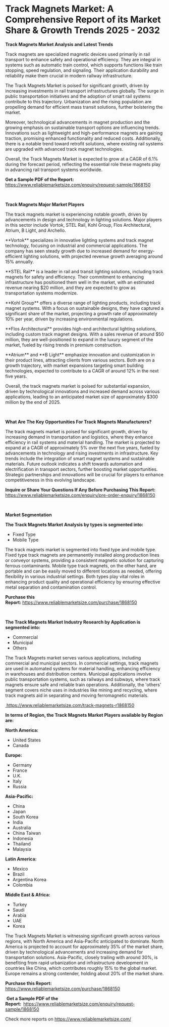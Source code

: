 <p><h1>Track Magnets Market: A Comprehensive Report of its Market Share & Growth Trends 2025 - 2032</h1></p><p><strong>Track Magnets Market Analysis and Latest Trends</strong></p>
<p><p>Track magnets are specialized magnetic devices used primarily in rail transport to enhance safety and operational efficiency. They are integral in systems such as automatic train control, which supports functions like train stopping, speed regulation, and signaling. Their application durability and reliability make them crucial in modern railway infrastructure.</p><p>The Track Magnets Market is poised for significant growth, driven by increasing investments in rail transport infrastructures globally. The surge in public transportation initiatives and the adoption of smart rail systems contribute to this trajectory. Urbanization and the rising population are propelling demand for efficient mass transit solutions, further bolstering the market.</p><p>Moreover, technological advancements in magnet production and the growing emphasis on sustainable transport options are influencing trends. Innovations such as lightweight and high-performance magnets are gaining traction, promising enhanced functionality and reduced costs. Additionally, there is a notable trend toward retrofit solutions, where existing rail systems are upgraded with advanced track magnet technologies.</p><p>Overall, the Track Magnets Market is expected to grow at a CAGR of 6.1% during the forecast period, reflecting the essential role these magnets play in advancing rail transport systems worldwide.</p></p>
<p><strong>Get a Sample PDF of the Report:&nbsp;</strong> <a href="https://www.reliablemarketsize.com/enquiry/request-sample/1868150?utm_campaign=2140&utm_medium=2&utm_source=Github&utm_content=ia&utm_term=30012025&utm_id=track-magnets">https://www.reliablemarketsize.com/enquiry/request-sample/1868150</a></p>
<p>&nbsp;</p>
<p><strong>Track Magnets Major Market Players</strong></p>
<p><p>The track magnets market is experiencing notable growth, driven by advancements in design and technology in lighting solutions. Major players in this sector include Vortok, STEL Rail, Kohl Group, Flos Architectural, Atrium, B Light, and Archello.</p><p>**Vortok** specializes in innovative lighting systems and track magnet technology, focusing on industrial and commercial applications. The company has seen steady growth due to increased demand for energy-efficient lighting solutions, with projected revenue growth averaging around 15% annually.</p><p>**STEL Rail** is a leader in rail and transit lighting solutions, including track magnets for safety and efficiency. Their commitment to enhancing infrastructure has positioned them well in the market, with an estimated revenue nearing $20 million, and they are expected to grow as transportation systems modernize.</p><p>**Kohl Group** offers a diverse range of lighting products, including track magnet systems. With a focus on sustainable designs, they have captured a significant share of the market, projecting a growth rate of approximately 10% per year, driven by increasing environmental regulations.</p><p>**Flos Architectural** provides high-end architectural lighting solutions, including custom track magnet designs. With a sales revenue of around $50 million, they are well-positioned to expand in the luxury segment of the market, fueled by rising trends in premium construction.</p><p>**Atrium** and **B Light** emphasize innovation and customization in their product lines, attracting clients from various sectors. Both are on a growth trajectory, with market expansions targeting smart building technologies, expected to contribute to a CAGR of around 12% in the next five years.</p><p>Overall, the track magnets market is poised for substantial expansion, driven by technological innovations and increased demand across various applications, leading to an anticipated market size of approximately $300 million by the end of 2025.</p></p>
<p>&nbsp;</p>
<p><strong>What Are The Key Opportunities For Track Magnets Manufacturers?</strong></p>
<p><p>The track magnets market is poised for significant growth, driven by increasing demand in transportation and logistics, where they enhance efficiency in rail systems and material handling. The market is projected to expand at a CAGR of approximately 5% over the next five years, fueled by advancements in technology and rising investments in infrastructure. Key trends include the integration of smart magnet systems and sustainable materials. Future outlook indicates a shift towards automation and electrification in transport sectors, further boosting market opportunities. Strategic partnerships and innovations will be crucial for players to enhance competitiveness in this evolving landscape.</p></p>
<p><strong>Inquire or Share Your Questions If Any Before Purchasing This Report:</strong> <a href="https://www.reliablemarketsize.com/enquiry/pre-order-enquiry/1868150?utm_campaign=2140&utm_medium=2&utm_source=Github&utm_content=ia&utm_term=30012025&utm_id=track-magnets">https://www.reliablemarketsize.com/enquiry/pre-order-enquiry/1868150</a></p>
<p>&nbsp;</p>
<p><strong>Market Segmentation</strong></p>
<p><strong>The Track Magnets Market Analysis by types is segmented into:</strong></p>
<p><ul><li>Fixed Type</li><li>Mobile Type</li></ul></p>
<p><p>The track magnets market is segmented into fixed type and mobile type. Fixed type track magnets are permanently installed along production lines or conveyor systems, providing a consistent magnetic solution for capturing ferrous contaminants. Mobile type track magnets, on the other hand, are portable and can be easily moved to different locations as needed, offering flexibility in various industrial settings. Both types play vital roles in enhancing product quality and operational efficiency by ensuring effective metal separation and contamination control.</p></p>
<p><strong>Purchase this Report:&nbsp;</strong><a href="https://www.reliablemarketsize.com/purchase/1868150?utm_campaign=2140&utm_medium=2&utm_source=Github&utm_content=ia&utm_term=30012025&utm_id=track-magnets">https://www.reliablemarketsize.com/purchase/1868150</a></p>
<p>&nbsp;</p>
<p><strong>The Track Magnets Market Industry Research by Application is segmented into:</strong></p>
<p><ul><li>Commercial</li><li>Municipal</li><li>Others</li></ul></p>
<p><p>The Track Magnets market serves various applications, including commercial and municipal sectors. In commercial settings, track magnets are used in automated systems for material handling, enhancing efficiency in warehouses and distribution centers. Municipal applications involve public transportation systems, such as railways and subways, where track magnets ensure safe and reliable train operations. Additionally, the 'others' segment covers niche uses in industries like mining and recycling, where track magnets aid in separating and moving ferromagnetic materials.</p></p>
<p><a href="https://www.reliablemarketsize.com/track-magnets-r1868150?utm_campaign=2140&utm_medium=2&utm_source=Github&utm_content=ia&utm_term=30012025&utm_id=track-magnets">&nbsp;https://www.reliablemarketsize.com/track-magnets-r1868150</a></p>
<p><strong>In terms of Region, the Track Magnets Market Players available by Region are:</strong></p>
<p>
    <p> <strong> North America: </strong>
        <ul>
            <li>United States</li>
            <li>Canada</li>
        </ul>
        </p> 
    <p> <strong> Europe: </strong>
        <ul>
            <li>Germany</li>
            <li>France</li>
            <li>U.K.</li>
            <li>Italy</li>
            <li>Russia</li>
        </ul>
        </p> 
    <p> <strong> Asia-Pacific: </strong>
        <ul>
            <li>China</li>
            <li>Japan</li>
            <li>South Korea</li>
            <li>India</li>
            <li>Australia</li>
            <li>China Taiwan</li>
            <li>Indonesia</li>
            <li>Thailand</li>
            <li>Malaysia</li>
        </ul>
        </p> 
    <p> <strong> Latin America: </strong>
        <ul>
            <li>Mexico</li>
            <li>Brazil</li>
            <li>Argentina Korea</li>
            <li>Colombia</li>
        </ul>
        </p> 
    <p> <strong> Middle East & Africa: </strong>
        <ul>
            <li>Turkey</li>
            <li>Saudi</li>
            <li>Arabia</li>
            <li>UAE</li>
            <li>Korea</li>
        </ul>
    </p>
    </p>
<p><p>The Track Magnets Market is witnessing significant growth across various regions, with North America and Asia-Pacific anticipated to dominate. North America is projected to account for approximately 35% of the market share, driven by technological advancements and increasing demand for transportation solutions. Asia-Pacific, closely trailing with around 30%, is benefiting from rapid urbanization and infrastructure development in countries like China, which contributes roughly 15% to the global market. Europe remains a strong contender, holding about 20% of the market share.</p></p>
<p><strong>Purchase this Report: </strong><a href="https://www.reliablemarketsize.com/purchase/1868150?utm_campaign=2140&utm_medium=2&utm_source=Github&utm_content=ia&utm_term=30012025&utm_id=track-magnets">https://www.reliablemarketsize.com/purchase/1868150</a></p>
<p>&nbsp;<strong>Get a Sample PDF of the Report:&nbsp;&nbsp;</strong><a href="https://www.reliablemarketsize.com/enquiry/request-sample/1868150?utm_campaign=2140&utm_medium=2&utm_source=Github&utm_content=ia&utm_term=30012025&utm_id=track-magnets">https://www.reliablemarketsize.com/enquiry/request-sample/1868150</a></p>
<p><strong></strong></p>
<p>Check more reports on <a href="https://www.reliablemarketsize.com/?utm_campaign=2140&utm_medium=2&utm_source=Github&utm_content=ia&utm_term=30012025&utm_id=track-magnets">https://www.reliablemarketsize.com/</a></p>